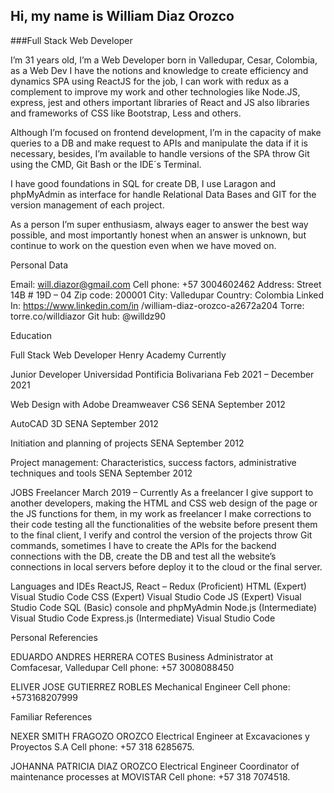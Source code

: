 ## **Hi, my name is William Diaz Orozco**
###Full Stack Web Developer

I’m 31 years old, I’m a Web Developer born in Valledupar, Cesar, Colombia, as a Web Dev I have the notions and knowledge to create efficiency and dynamics SPA using ReactJS for the job, I can work with redux as a complement to improve my work and other technologies like Node.JS, express, jest and others important libraries of React and JS also libraries and frameworks of CSS like Bootstrap, Less and others. 

Although I’m focused on frontend development, I’m in the capacity of make queries to a DB and make request to APIs and manipulate the data if it is necessary, besides, I’m available to handle versions of the SPA throw Git using the CMD, Git Bash or the IDE´s Terminal.

I have good foundations in SQL for create DB, I use Laragon and phpMyAdmin as interface for handle Relational Data Bases and GIT for the version management of each project. 

As a person I’m super enthusiasm, always eager to answer the best way possible, and most importantly honest when an answer is unknown, but continue to work on the question even when we have moved on. 

Personal Data

Email: will.diazor@gmail.com
Cell phone: +57 3004602462
Address: Street 14B # 19D – 04
Zip code: 200001
City: Valledupar
Country: Colombia
Linked In: https://www.linkedin.com/in
/william-diaz-orozco-a2672a204
Torre: torre.co/willdiazor
Git hub: @willdz90

Education

Full Stack Web Developer
Henry Academy
Currently

Junior Developer
Universidad Pontificia Bolivariana
Feb 2021 – December 2021

Web Design with Adobe Dreamweaver CS6
SENA
September 2012

AutoCAD 3D
SENA
September 2012

Initiation and planning of projects
SENA
September 2012

Project management: Characteristics, success factors,
administrative techniques and tools
SENA
September 2012

JOBS
Freelancer March 2019 – Currently As a freelancer I give support to another developers, making the HTML and CSS web design of the page or the JS functions for them, in my work as freelancer I make corrections to their code testing all the functionalities of the website before present them to the final client, I verify and control the version of the projects throw Git commands, sometimes I have to create the APIs for the backend connections with the DB, create the DB and test all the website’s connections in local servers before deploy it to the cloud or the final server.

Languages and IDEs
ReactJS, React – Redux (Proficient)
HTML (Expert) Visual Studio Code
CSS (Expert) Visual Studio Code
JS (Expert) Visual Studio Code
SQL (Basic) console and phpMyAdmin
Node.js (Intermediate) Visual Studio Code
Express.js (Intermediate) Visual Studio Code

Personal Referencies 

EDUARDO ANDRES HERRERA COTES 
Business Administrator at Comfacesar, Valledupar 
Cell phone: +57 3008088450 

ELIVER JOSE GUTIERREZ ROBLES 
Mechanical Engineer 
Cell phone: +573168207999 

Familiar References 

NEXER SMITH FRAGOZO OROZCO 
Electrical Engineer at Excavaciones y Proyectos S.A 
Cell phone: +57 318 6285675. 

JOHANNA PATRICIA DIAZ OROZCO 
Electrical Engineer 
Coordinator of maintenance processes at MOVISTAR 
Cell phone: +57 318 7074518. 
